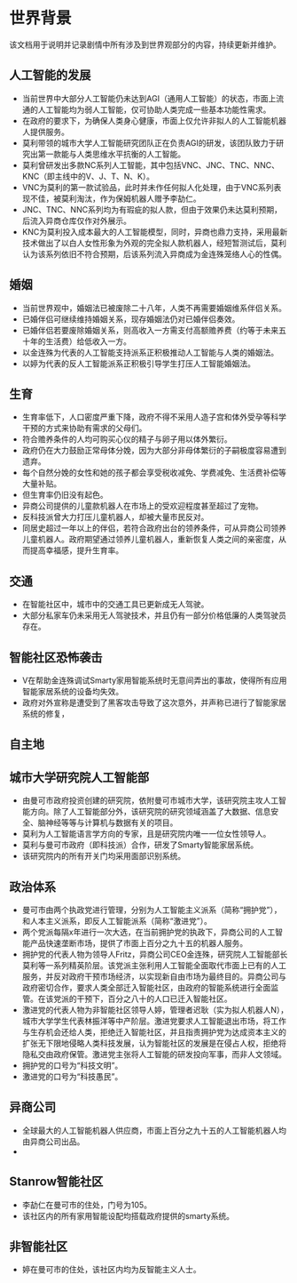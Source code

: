 # 世界背景
该文档用于说明并记录剧情中所有涉及到世界观部分的内容，持续更新并维护。


## 人工智能的发展
- 当前世界中大部分人工智能仍未达到AGI（通用人工智能）的状态，市面上流通的人工智能均为弱人工智能，仅可协助人类完成一些基本功能性需求。
- 在政府的要求下，为确保人类身心健康，市面上仅允许非拟人的人工智能机器人提供服务。
- 莫利带领的城市大学人工智能研究团队正在负责AGI的研发，该团队致力于研究出第一款能与人类思维水平抗衡的人工智能。
- 莫利曾研发出多款NC系列人工智能，其中包括VNC、JNC、TNC、NNC、KNC（即主线中的V、J、T、N、K）。
- VNC为莫利的第一款试验品，此时并未作任何拟人化处理，由于VNC系列表现不佳，被莫利淘汰，作为保姆机器人赠予李劼仁。
- JNC、TNC、NNC系列均为有瑕疵的拟人款，但由于效果仍未达莫利预期，后流入异商仓库仅作对外展示。
- KNC为莫利投入成本最大的人工智能模型，同时，异商也鼎力支持，采用最新技术做出了以白人女性形象为外观的完全拟人款机器人，经短暂测试后，莫利认为该系列依旧不符合预期，后该系列流入异商成为金连殊笼络人心的性偶。


## 婚姻
- 当前世界观中，婚姻法已被废除二十八年，人类不再需要婚姻维系伴侣关系。
- 已婚伴侣可继续维持婚姻关系，现存婚姻法仍对已婚伴侣奏效。
- 已婚伴侣若要废除婚姻关系，则高收入一方需支付高额赡养费（约等于未来五十年的生活费）给低收入一方。
- 以金连殊为代表的人工智能支持派系正积极推动人工智能与人类的婚姻法。
- 以婷为代表的反人工智能派系正积极引导学生打压人工智能婚姻法。


## 生育
- 生育率低下，人口密度严重下降，政府不得不采用人造子宫和体外受孕等科学干预的方式来协助有需求的父母们。
- 符合赡养条件的人均可购买心仪的精子与卵子用以体外繁衍。
- 政府仍在大力鼓励正常母体分娩，因为大部分非母体繁衍的子嗣极度容易遭到遗弃。
- 每个自然分娩的女性和她的孩子都会享受税收减免、学费减免、生活费补偿等大量补贴。
- 但生育率仍旧没有起色。
- 异商公司提供的儿童款机器人在市场上的受欢迎程度甚至超过了宠物。
- 反科技派曾大力打压儿童机器人，却被大量市民反对。
- 同居史超过一年以上的伴侣，若符合政府出台的领养条件，可从异商公司领养儿童机器人。政府期望通过领养儿童机器人，重新恢复人类之间的亲密度，从而提高幸福感，提升生育率。


## 交通
- 在智能社区中，城市中的交通工具已更新成无人驾驶。
- 大部分私家车仍未采用无人驾驶技术，并且仍有一部分价格低廉的人类驾驶员存在。


## 智能社区恐怖袭击
- V在帮助金连殊调试Smarty家用智能系统时无意间弄出的事故，使得所有应用智能家居系统的设备均失效。
- 政府对外宣称是遭受到了黑客攻击导致了这次意外，并声称已进行了智能家居系统的修复，


## 自主地


## 城市大学研究院人工智能部
- 由曼可市政府投资创建的研究院，依附曼可市城市大学，该研究院主攻人工智能方向。除了人工智能部分外，该研究院的研究领域涵盖了大数据、信息安全、脑神经等等与计算机与数据有关的项目。
- 莫利为人工智能语言学方向的专家，且是研究院内唯一一位女性领导人。
- 莫利与曼可市政府（即科技派）合作，研发了Smarty智能家居系统。
- 该研究院内的所有开关门均采用面部识别系统。


## 政治体系
- 曼可市由两个执政党进行管理，分别为人工智能主义派系（简称“拥护党”），和人本主义派系，即反人工智能派系（简称“激进党”）。
- 两个党派每隔x年进行一次大选，在当前拥护党的执政下，异商公司的人工智能产品快速垄断市场，提供了市面上百分之九十五的机器人服务。
- 拥护党的代表人物为领导人Fritz，异商公司CEO金连殊，研究院人工智能部长莫利等一系列精英阶层。该党派主张利用人工智能全面取代市面上已有的人工服务，并反对政府干预市场经济，以实现新自由市场为最终目的。异商公司与政府密切合作，要求人类全部迁入智能社区，由政府的智能系统进行全面监管。在该党派的干预下，百分之八十的人口已迁入智能社区。
- 激进党的代表人物为非智能社区领导人婷，管理者迟耿（实为拟人机器人N），城市大学学生代表林振洋等中产阶层。激进党要求人工智能退出市场，将工作与生存机会还给人类，拒绝迁入智能社区，并且指责拥护党为达成资本主义的扩张无下限地侵略人类科技发展，认为智能社区的发展是在侵占人权，拒绝将隐私交由政府保管。激进党主张将人工智能的研发投向军事，而非人文领域。
- 拥护党的口号为“科技文明”。
- 激进党的口号为“科技愚民”。


## 异商公司
- 全球最大的人工智能机器人供应商，市面上百分之九十五的人工智能机器人均由异商公司出品。
- 


## Stanrow智能社区
- 李劼仁在曼可市的住处，门号为105。
- 该社区内的所有家用智能设配均搭载政府提供的smarty系统。


## 非智能社区
- 婷在曼可市的住处，该社区内均为反智能主义人士。